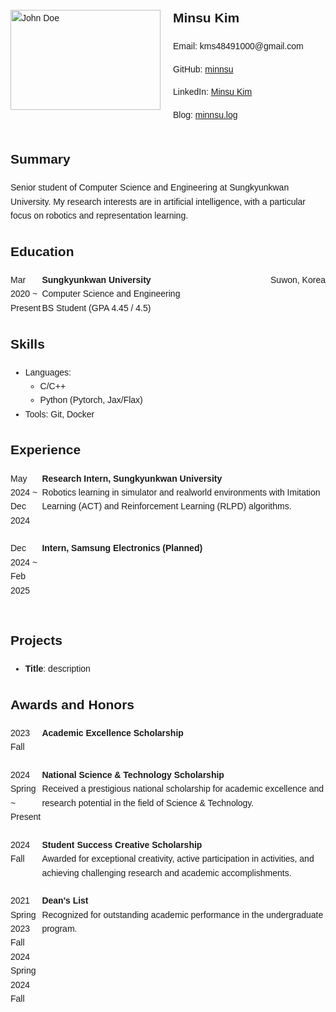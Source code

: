 <head>
    <link rel="preconnect" href="https://fonts.googleapis.com">
    <link rel="preconnect" href="https://fonts.gstatic.com" crossorigin>
    <link href="https://fonts.googleapis.com/css2?family=EB+Garamond:ital,wght@0,400..800;1,400..800&display=swap" rel="stylesheet">
</head>
<style>
body {
    font-family: 'EB Garamond', sans-serif;
    line-height: 1.6;
}
h1, h2, h3 {
    font-weight: 700;
}
p, div {
    font-weight: 400;
}
</style>

<div style="display: flex; align-items: center;">
    <img src="photo.jpg" alt="John Doe" style="width: 240px; height: 160px; margin-right: 20px;">
    <div>
        <h2>Minsu Kim</h2>
        <p>Email: kms48491000@gmail.com</p>
        <p>GitHub: <a href="https://github.com/minnsu">minnsu</a></p>
        <p>LinkedIn: <a href="https://www.linkedin.com/in/%EB%AF%BC%EC%88%98-%EA%B9%80-119bba316/">Minsu Kim</a></p>
        <p>Blog: <a href="https://velog.io/@minnsu/posts">minnsu.log</a></p>
    </div>
</div>

## Summary
Senior student of Computer Science and Engineering at Sungkyunkwan University.
My research interests are in artificial intelligence, with a particular focus on robotics and representation learning.

## Education
<div style="display: flex; justify-content: space-between; align-items: flex-start;">
    <div style="width: 10%; text-align: left;">
        Mar 2020 ~
        Present
    </div>
    <div style="width: 70%; text-align: left;">
        <strong>Sungkyunkwan University</strong><br>
        Computer Science and Engineering<br>
        BS Student (GPA 4.45 / 4.5)<br>
    </div>
    <div style="width: 20%; text-align: right;">
        Suwon, Korea
    </div>
</div>

## Skills
- Languages:
    - C/C++
    - Python (Pytorch, Jax/Flax)
- Tools: Git, Docker

## Experience
<div style="display: flex; justify-content: space-between; align-items: flex-start;">
    <div style="width: 10%; text-align: left;">
        May 2024 ~
        Dec 2024
    </div>
    <div style="width: 90%; text-align: left;">
        <strong>Research Intern, Sungkyunkwan University</strong><br>
        Robotics learning in simulator and realworld environments with Imitation Learning (ACT) and Reinforcement Learning (RLPD) algorithms.
    </div>
</div><br>
<div style="display: flex; justify-content: space-between; align-items: flex-start;">
    <div style="width: 10%; text-align: left;">
        Dec 2024 ~
        Feb 2025
    </div>
    <div style="width: 90%; text-align: left;">
        <strong>Intern, Samsung Electronics (Planned)</strong><br>
    </div>
</div><br>


## Projects
- **Title**: description

## Awards and Honors
<div style="display: flex; justify-content: space-between; align-items: flex-start;">
    <div style="width: 10%; text-align: left;">
        2023 Fall
    </div>
    <div style="width: 90%; text-align: left;">
        <strong>Academic Excellence Scholarship</strong><br>
    </div>
</div><br>
<div style="display: flex; justify-content: space-between; align-items: flex-start;">
    <div style="width: 10%; text-align: left;">
        2024 Spring ~
        Present
    </div>
    <div style="width: 90%; text-align: left;">
        <strong>National Science & Technology Scholarship</strong><br>
        Received a prestigious national scholarship for academic excellence and research potential in the field of Science & Technology.
    </div>
</div><br>
<div style="display: flex; justify-content: space-between; align-items: flex-start;">
    <div style="width: 10%; text-align: left;">
        2024 Fall
    </div>
    <div style="width: 90%; text-align: left;">
        <strong>Student Success Creative Scholarship</strong><br>
        Awarded for exceptional creativity, active participation in activities, and achieving challenging research and academic accomplishments.
    </div>
</div><br>
<div style="display: flex; justify-content: space-between; align-items: flex-start;">
    <div style="width: 10%; text-align: left;">
        2021 Spring<br>
        2023 Fall<br>
        2024 Spring<br>
        2024 Fall
    </div>
    <div style="width:90%; text-align: left;">
        <strong>Dean's List</strong><br>
        Recognized for outstanding academic performance in the undergraduate program.
    </div>
</div><br>
